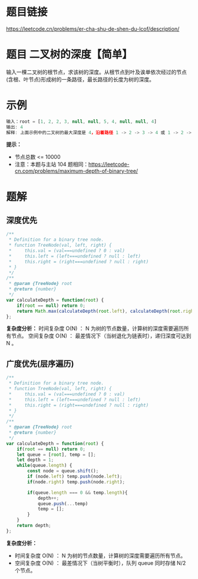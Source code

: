 # 题目链接
https://leetcode.cn/problems/er-cha-shu-de-shen-du-lcof/description/

# 题目 二叉树的深度【简单】

输入一棵二叉树的根节点，求该树的深度。从根节点到叶及诶单依次经过的节点(含根、叶节点)形成树的一条路径，最长路径的长度为树的深度。

# 示例

```js
输入：root = [1, 2, 2, 3, null, null, 5, 4, null, null, 4]
输出: 4
解释: 上面示例中的二叉树的最大深度是 4，沿着路径 1 -> 2 -> 3 -> 4 或 1 -> 2 -> 5 -> 4 到达叶节点的最长路径上有 4 个节点。
```
**提示：**

- 节点总数 <= 10000
- 注意：本题与主站 104 题相同：https://leetcode-cn.com/problems/maximum-depth-of-binary-tree/

# 题解

## 深度优先
```js
/**
 * Definition for a binary tree node.
 * function TreeNode(val, left, right) {
 *     this.val = (val===undefined ? 0 : val)
 *     this.left = (left===undefined ? null : left)
 *     this.right = (right===undefined ? null : right)
 * }
 */
/**
 * @param {TreeNode} root
 * @return {number}
 */
var calculateDepth = function(root) {
    if(root == null) return 0;
    return Math.max(calculateDepth(root.left), calculateDepth(root.right)) + 1;
};
```

**复杂度分析：**
时间复杂度 O(N) ： N 为树的节点数量，计算树的深度需要遍历所有节点。
空间复杂度 O(N) ： 最差情况下（当树退化为链表时），递归深度可达到 N 。
## 广度优先(层序遍历)

```js
/**
 * Definition for a binary tree node.
 * function TreeNode(val, left, right) {
 *     this.val = (val===undefined ? 0 : val)
 *     this.left = (left===undefined ? null : left)
 *     this.right = (right===undefined ? null : right)
 * }
 */
/**
 * @param {TreeNode} root
 * @return {number}
 */
var calculateDepth = function(root) {
    if(root == null) return 0;
    let queue = [root], temp = [];
    let depth = 1;
    while(queue.length) {
        const node = queue.shift();
        if (node.left) temp.push(node.left);
        if(node.right) temp.push(node.right);

        if(queue.length === 0 && temp.length){
            depth++;
            queue.push(...temp)
            temp = [];
        } 
    }
    return depth;
};
```

**复杂度分析：**

- 时间复杂度 O(N) ： N 为树的节点数量，计算树的深度需要遍历所有节点。
- 空间复杂度 O(N) ： 最差情况下（当树平衡时），队列 queue 同时存储 N/2 个节点。

